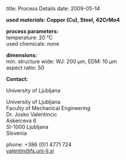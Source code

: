title: Process Details
date: 2009-05-14  

__*used materials:* Copper (Cu), Steel, 42CrMo4__

__process parameters:__  	
temperature:	20 °C   
used chemicals:	none
	
__dimensions:__   	
min. structure wide:	WJ: 200 µm, EDM: 10 µm  
aspect ratio:	50
<!--break-->
__Contact:__

University of Ljubljana

University of Ljubljana  
Faculty of Mechanical Engineering  
Dr. Josko Valentincic  
Askerceva 6  
SI-1000 Ljubljana  
Slovenia  

phone: +386 (0)1 4771 724  
valentin@fs.uni-lj.si